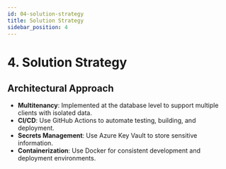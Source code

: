 ```yaml
---
id: 04-solution-strategy
title: Solution Strategy
sidebar_position: 4
---
```


# 4. Solution Strategy

## Architectural Approach
- **Multitenancy**: Implemented at the database level to support multiple clients with isolated data.
- **CI/CD**: Use GitHub Actions to automate testing, building, and deployment.
- **Secrets Management**: Use Azure Key Vault to store sensitive information.
- **Containerization**: Use Docker for consistent development and deployment environments.
